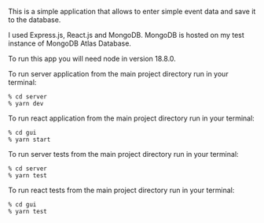 This is a simple application that allows to enter simple event data and save it to the database.

I used Express.js, React.js and MongoDB. MongoDB is hosted on my test instance of MongoDB Atlas Database.

To run this app you will need node in version 18.8.0.

To run server application from the main project directory run in your terminal:
```
% cd server
% yarn dev
```

To run react application from the main project directory run in your terminal:
```
% cd gui
% yarn start
```

To run server tests from the main project directory run in your terminal:
```
% cd server
% yarn test
```

To run react tests from the main project directory run in your terminal:
```
% cd gui
% yarn test
```